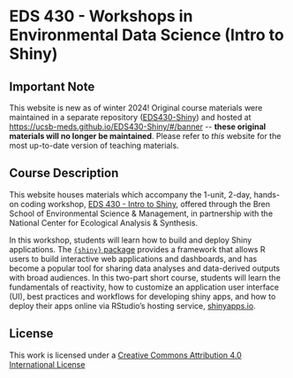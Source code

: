 # EDS 430 - Workshops in Environmental Data Science (Intro to Shiny)

## Important Note

This website is new as of winter 2024! Original course materials were maintained in a separate repository ([EDS430-Shiny](https://github.com/UCSB-MEDS/EDS430-Shiny)) and hosted at <https://ucsb-meds.github.io/EDS430-Shiny/#/banner> -- **these original materials will no longer be maintained**. Please refer to *this* website for the most up-to-date version of teaching materials.

## Course Description

This website houses materials which accompany the 1-unit, 2-day, hands-on coding workshop, [EDS 430 - Intro to Shiny](https://bren.ucsb.edu/courses/eds-430), offered through the Bren School of Environmental Science & Management, in partnership with the National Center for Ecological Analysis & Synthesis.

In this workshop, students will learn how to build and deploy Shiny applications. The [`{shiny}` package](https://shiny.posit.co/) provides a framework that allows R users to build interactive web applications and dashboards, and has become a popular tool for sharing data analyses and data-derived outputs with broad audiences. In this two-part short course, students will learn the fundamentals of reactivity, how to customize an application user interface (UI), best practices and workflows for developing shiny apps, and how to deploy their apps online via RStudio’s hosting service, [shinyapps.io](https://www.shinyapps.io/).

## License

This work is licensed under a [Creative Commons Attribution 4.0 International License](https://creativecommons.org/licenses/by/4.0/)
